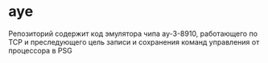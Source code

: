 # aye
Репозиторий содержит код эмулятора чипа ay-3-8910, работающего по TCP и преследующего цель записи и сохранения команд управления от процессора в PSG
